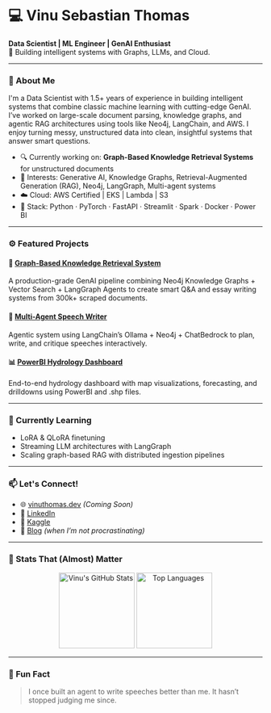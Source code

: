 # 💻 Vinu Sebastian Thomas

**Data Scientist | ML Engineer | GenAI Enthusiast**  
🚀 Building intelligent systems with Graphs, LLMs, and Cloud.

---

### 👋 About Me
I'm a Data Scientist with 1.5+ years of experience in building intelligent systems that combine classic machine learning with cutting-edge GenAI. I’ve worked on large-scale document parsing, knowledge graphs, and agentic RAG architectures using tools like Neo4j, LangChain, and AWS. I enjoy turning messy, unstructured data into clean, insightful systems that answer smart questions.

- 🔍 Currently working on: **Graph-Based Knowledge Retrieval Systems** for unstructured documents  
- 🧠 Interests: Generative AI, Knowledge Graphs, Retrieval-Augmented Generation (RAG), Neo4j, LangGraph, Multi-agent systems  
- ☁️ Cloud: AWS Certified | EKS | Lambda | S3  
- 🧰 Stack: Python · PyTorch · FastAPI · Streamlit · Spark · Docker · Power BI

---

### ⚙️ Featured Projects

#### 🔗 [Graph-Based Knowledge Retrieval System](https://github.com/vinuthomas/graph-rag-knowledge)  
A production-grade GenAI pipeline combining Neo4j Knowledge Graphs + Vector Search + LangGraph Agents to create smart Q&A and essay writing systems from 300k+ scraped documents.

#### 🤖 [Multi-Agent Speech Writer](https://github.com/vinuthomas/agent-speech-writer)  
Agentic system using LangChain’s Ollama + Neo4j + ChatBedrock to plan, write, and critique speeches interactively.

#### 📊 [PowerBI Hydrology Dashboard](https://github.com/vinuthomas/powerbi-hydrology)  
End-to-end hydrology dashboard with map visualizations, forecasting, and drilldowns using PowerBI and .shp files.

---

### 🧠 Currently Learning

- LoRA & QLoRA finetuning
- Streaming LLM architectures with LangGraph
- Scaling graph-based RAG with distributed ingestion pipelines

---

### 📫 Let's Connect!

- 🌐 [vinuthomas.dev](https://vinuthomas.dev) *(Coming Soon)*  
- 💼 [LinkedIn](https://www.linkedin.com/in/vinusebastian/)  
- 🧪 [Kaggle](https://www.kaggle.com/vinusebastian)  
- 📝 [Blog](https://medium.com/@vinusebastian) *(when I’m not procrastinating)*

---

### 🧮 Stats That (Almost) Matter

<p align="center">
  <img src="https://github-readme-stats.vercel.app/api?username=vinuthomas&show_icons=true&theme=radical" alt="Vinu's GitHub Stats" height="150"/>
  <img src="https://github-readme-stats.vercel.app/api/top-langs/?username=vinuthomas&layout=compact&theme=radical" alt="Top Languages" height="150"/>
</p>

---

### 🎯 Fun Fact

> I once built an agent to write speeches better than me. It hasn’t stopped judging me since.  
